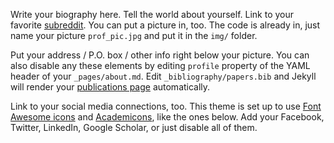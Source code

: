 Write your biography here. Tell the world about yourself. Link to your favorite [subreddit](http://reddit.com). You can put a picture in, too. The code is already in, just name your picture `prof_pic.jpg` and put it in the `img/` folder.

Put your address / P.O. box / other info right below your picture. You can also disable any these elements by editing `profile` property of the YAML header of your `_pages/about.md`. Edit `_bibliography/papers.bib` and Jekyll will render your [publications page](/al-folio/publications/) automatically.



Link to your social media connections, too. This theme is set up to use [Font Awesome icons](https://fontawesome.com/icons/linkedin?f=brands&s=solid) and [Academicons](https://jpswalsh.github.io/academicons/), like the ones below. Add your Facebook, Twitter, LinkedIn, Google Scholar, or just disable all of them.

